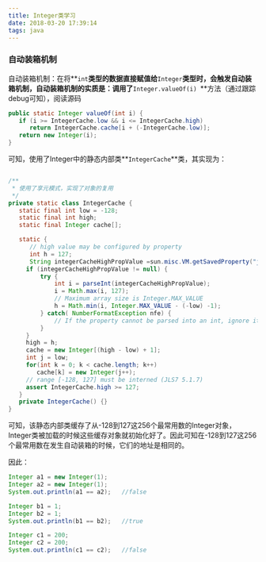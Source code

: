 ```yaml
---
title: Integer类学习
date: 2018-03-20 17:39:14
tags: java
---
```


### 自动装箱机制

自动装箱机制：在将**`int`**类型的数据直接赋值给**`Integer`**类型时，会触发自动装箱机制，自动装箱机制的实质是：调用了**`Integer.valueOf(i) `**方法（通过跟踪debug可知），阅读源码
```java
public static Integer valueOf(int i) {
   if (i >= IntegerCache.low && i <= IntegerCache.high)
      return IntegerCache.cache[i + (-IntegerCache.low)];
   return new Integer(i);
}
```

可知，使用了Integer中的静态内部类**`IntegerCache`**类，其实现为：

```java

/**
 * 使用了享元模式，实现了对象的复用
 */
private static class IntegerCache {
   static final int low = -128;
   static final int high;
   static final Integer cache[];

   static {
      // high value may be configured by property
      int h = 127;
      String integerCacheHighPropValue =sun.misc.VM.getSavedProperty("java.lang.Integer.IntegerCache.high");
     if (integerCacheHighPropValue != null) {
         try {
             int i = parseInt(integerCacheHighPropValue);
             i = Math.max(i, 127);
             // Maximum array size is Integer.MAX_VALUE
             h = Math.min(i, Integer.MAX_VALUE - (-low) -1);
         } catch( NumberFormatException nfe) {
             // If the property cannot be parsed into an int, ignore it.
         }
     }
     high = h;
	 cache = new Integer[(high - low) + 1];
     int j = low;
     for(int k = 0; k < cache.length; k++)
        cache[k] = new Integer(j++);
     // range [-128, 127] must be interned (JLS7 5.1.7)
     assert IntegerCache.high >= 127;
   }
   private IntegerCache() {}
}
```

可知，该静态内部类缓存了从-128到127这256个最常用数的Integer对象，Integer类被加载的时候这些缓存对象就初始化好了。因此可知在-128到127这256个最常用数在发生自动装箱的时候，它们的地址是相同的。

因此：

```java
Integer a1 = new Integer(1);
Integer a2 = new Integer(1);
System.out.println(a1 == a2);	//false

Integer b1 = 1;
Integer b2 = 1;
System.out.println(b1 == b2);	//true

Integer c1 = 200;
Integer c2 = 200;
System.out.println(c1 == c2);	//false
```
